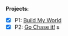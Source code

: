 **Projects**: 

 - [x] P1: [Build My World](P1-Build-My-World) 
 - [x] P2: [Go Chase it!](P2-Go-Chase-it) s
